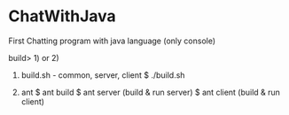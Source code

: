 # ChatWithJava
First Chatting program with java language (only console)

build> 1) or 2)
  1) build.sh - common, server, client
  $ ./build.sh

  2) ant
  $ ant build
  $ ant server (build & run server)
  $ ant client (build & run client)

